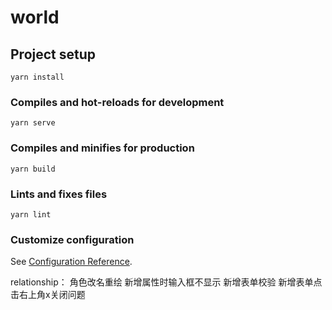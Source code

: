 # world

## Project setup
```
yarn install
```

### Compiles and hot-reloads for development
```
yarn serve
```

### Compiles and minifies for production
```
yarn build
```

### Lints and fixes files
```
yarn lint
```

### Customize configuration
See [Configuration Reference](https://cli.vuejs.org/config/).

relationship：
角色改名重绘
新增属性时输入框不显示
新增表单校验
新增表单点击右上角x关闭问题
